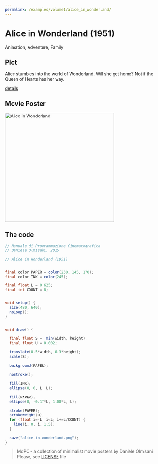 ```yaml
---
permalink: /examples/volume1/alice_in_wonderland/
---
```

# Alice in Wonderland (1951)

Animation, Adventure, Family

## Plot
Alice stumbles into the world of Wonderland. Will she get home? Not if the Queen of Hearts has her way.

[details](https://www.imdb.com/title/tt0043274/)

## Movie Poster
<img src="alice-in-wonderland.png"  width="360px" title="Alice in Wonderland">


## The code
```java
// Manuale di Programmazione Cinematografica
// Daniele Olmisani, 2016

// Alice in Wonderland (1951)


final color PAPER = color(230, 145, 170);
final color INK = color(245);

final float L = 0.625;
final int COUNT = 8;


void setup() {
  size(480, 640);
  noLoop();
}


void draw() {
  
  final float S =  min(width, height);
  final float U = 0.002;
  
  translate(0.5*width, 0.3*height);
  scale(S);
  
  background(PAPER);
  
  noStroke();
  
  fill(INK);
  ellipse(0, 0, L, L);
  
  fill(PAPER);
  ellipse(0, -0.17*L, 1.08*L, L);
  
  stroke(PAPER);
  strokeWeight(U);
  for (float i=-L; i<L; i+=L/COUNT) {
    line(i, 0, i, 1.5); 
  }
  
  save("alice-in-wonderland.png");
}

```

> MdPC - a collection of minimalist movie posters
> by Daniele Olmisani
> Please, see [LICENSE](../../../LICENSE) file
